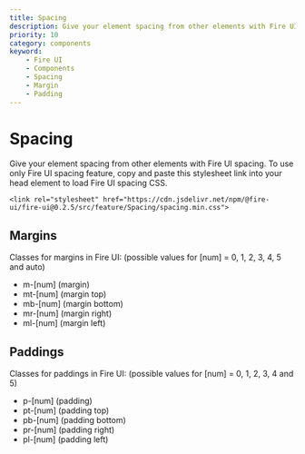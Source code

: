 ```yaml
---
title: Spacing
description: Give your element spacing from other elements with Fire UI spacing.
priority: 10
category: components
keyword: 
    - Fire UI
    - Components
    - Spacing
    - Margin
    - Padding
---
```


# Spacing
Give your element spacing from other elements with Fire UI spacing. To use only Fire UI spacing feature, copy and paste this stylesheet link into your head element to load Fire UI spacing CSS.

```
<link rel="stylesheet" href="https://cdn.jsdelivr.net/npm/@fire-ui/fire-ui@0.2.5/src/feature/Spacing/spacing.min.css">
```

<div class="division">

## Margins
Classes for margins in Fire UI: (possible values for [num] = 0, 1, 2, 3, 4, 5 and auto)
- m-[num] (margin)
- mt-[num] (margin top)
- mb-[num] (margin bottom)
- mr-[num] (margin right)
- ml-[num] (margin left)

</div>
<div class="division">

## Paddings
Classes for paddings in Fire UI: (possible values for [num] = 0, 1, 2, 3, 4 and 5)
- p-[num] (padding)
- pt-[num] (padding top)
- pb-[num] (padding bottom)
- pr-[num] (padding right)
- pl-[num] (padding left)

</div>